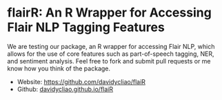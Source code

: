 # flairR: An R Wrapper for Accessing Flair NLP Tagging Features



We are testing our package, an R wrapper for accessing Flair NLP, which allows for the use of core features such as part-of-speech tagging, NER, and sentiment analysis. Feel free to fork and submit pull requests or me know how you think of the package.

- Website: https://github.com/davidycliao/flaiR
- Github: [davidycliao.github.io/flaiR](https://github.com/davidycliao/flaiR)
